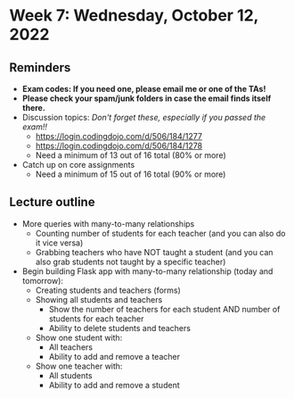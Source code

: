 # Week 7: Wednesday, October 12, 2022

## Reminders
- **Exam codes: If you need one, please email me or one of the TAs!**
- **Please check your spam/junk folders in case the email finds itself there.**
- Discussion topics: *Don't forget these, especially if you passed the exam!!*
    - https://login.codingdojo.com/d/506/184/1277
    - https://login.codingdojo.com/d/506/184/1278
    - Need a minimum of 13 out of 16 total (80% or more)
- Catch up on core assignments
    - Need a minimum of 15 out of 16 total (90% or more)

## Lecture outline
- More queries with many-to-many relationships
    - Counting number of students for each teacher (and you can also do it vice versa)
    - Grabbing teachers who have NOT taught a student (and you can also grab students not taught by a specific teacher)
- Begin building Flask app with many-to-many relationship (today and tomorrow):
    - Creating students and teachers (forms)
    - Showing all students and teachers
        - Show the number of teachers for each student AND number of students for each teacher
        - Ability to delete students and teachers
    - Show one student with:
        - All teachers
        - Ability to add and remove a teacher
    - Show one teacher with:
        - All students
        - Ability to add and remove a student

